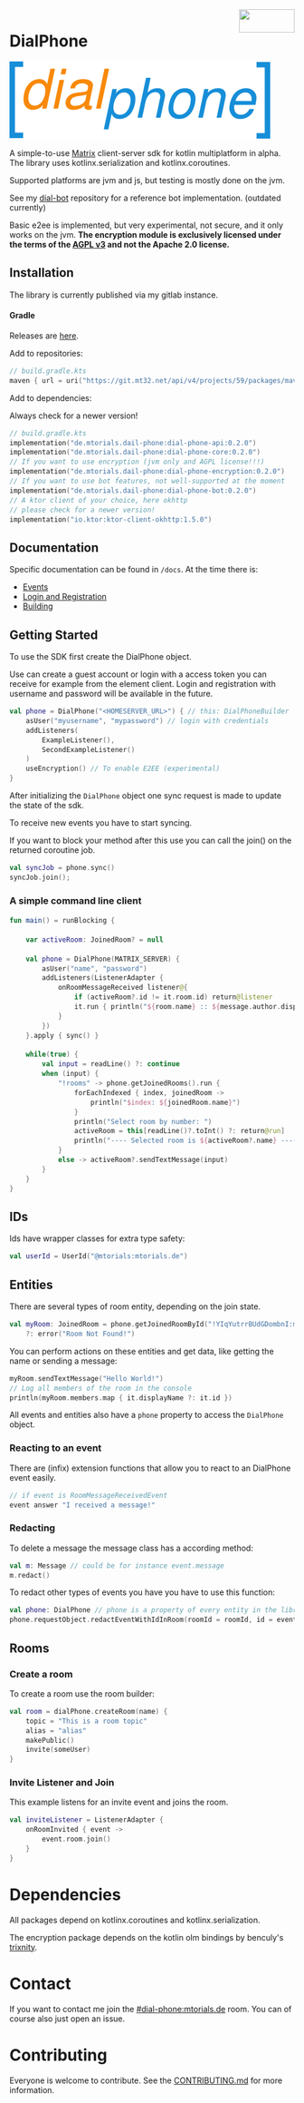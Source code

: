 <a href="https://matrix.org" target="_blank">
<img align="right" width="98" height="41" src="https://matrix.org/docs/projects/images//made-for-matrix.png"></a>

# DialPhone

![dialphone-logo](https://raw.githubusercontent.com/mtorials/dial-phone/master/logo.png)

A simple-to-use [Matrix](https://matrix.org/) client-server sdk for kotlin multiplatform in alpha.
The library uses kotlinx.serialization and kotlinx.coroutines.

Supported platforms are jvm and js, but testing is mostly done on the jvm.

See my [dial-bot](https://github.com/mtorials/dialbot) repository for a reference bot implementation.
(outdated currently)

Basic e2ee is implemented, but very experimental, not secure, and it only works on the jvm. **The encryption module
is exclusively licensed under the terms of the [AGPL v3](agpl.txt) and not the Apache 2.0 license.**

## Installation

The library is currently published via my gitlab instance.

#### Gradle

Releases are [here](https://git.mt32.net/mtorials/dial-phone/-/packages/).

Add to repositories:

```kotlin
// build.gradle.kts
maven { url = uri("https://git.mt32.net/api/v4/projects/59/packages/maven") }
```

Add to dependencies:

Always check for a newer version!

```kotlin
// build.gradle.kts
implementation("de.mtorials.dail-phone:dial-phone-api:0.2.0")
implementation("de.mtorials.dail-phone:dial-phone-core:0.2.0")
// If you want to use encryption (jvm only and AGPL license!!!)
implementation("de.mtorials.dail-phone:dial-phone-encryption:0.2.0")
// If you want to use bot features, not well-supported at the moment
implementation("de.mtorials.dail-phone:dial-phone-bot:0.2.0")
// A ktor client of your choice, here okhttp
// please check for a newer version!
implementation("io.ktor:ktor-client-okhttp:1.5.0")
```

## Documentation

Specific documentation can be found in `/docs`. At the time there is:

- [Events](docs/events.md)
- [Login and Registration](docs/login.md)
- [Building](docs/BUILDING.md)

## Getting Started

To use the SDK first create the DialPhone object.

Use can create a guest account or login with a access token you can receive for example from the element client.
Login and registration with username and password will be available in the future.
```kotlin
val phone = DialPhone("<HOMESERVER_URL>") { // this: DialPhoneBuilder
    asUser("myusername", "mypassword") // login with credentials
    addListeners(
        ExampleListener(),
        SecondExampleListener()
    )
    useEncryption() // To enable E2EE (experimental)
}

```
After initializing the `DialPhone` object one sync request is made to update the state of the sdk.

To receive new events you have to start syncing.

If you want to block your method after this use you can call the join() on the returned coroutine job.

```kotlin
val syncJob = phone.sync()
syncJob.join();
```

### A simple command line client

```kotlin
fun main() = runBlocking {

    var activeRoom: JoinedRoom? = null

    val phone = DialPhone(MATRIX_SERVER) {
        asUser("name", "password")
        addListeners(ListenerAdapter {
            onRoomMessageReceived listener@{
                if (activeRoom?.id != it.room.id) return@listener
                it.run { println("${room.name} :: ${message.author.displayName ?: message.author.id} :: ${message.content.body}") }
            }
        })
    }.apply { sync() }

    while(true) {
        val input = readLine() ?: continue
        when (input) {
            "!rooms" -> phone.getJoinedRooms().run {
                forEachIndexed { index, joinedRoom ->
                    println("$index: ${joinedRoom.name}")
                }
                println("Select room by number: ")
                activeRoom = this[readLine()?.toInt() ?: return@run]
                println("---- Selected room is ${activeRoom?.name} ----")
            }
            else -> activeRoom?.sendTextMessage(input)
        }
    }
}
```

## IDs

Ids have wrapper classes for extra type safety:

```kotlin
val userId = UserId("@mtorials:mtorials.de")
```

## Entities

There are several types of room entity, depending on the join state.

```kotlin
val myRoom: JoinedRoom = phone.getJoinedRoomById("!YIqYutrrBUdGDombnI:mtorials.de")
    ?: error("Room Not Found!")
```

You can perform actions on these entities and get data, like getting the name or sending a message:

```kotlin
myRoom.sendTextMessage("Hello World!")
// Log all members of the room in the console
println(myRoom.members.map { it.displayName ?: it.id })
```

All events and entities also have a `phone` property to access the `DialPhone` object.

### Reacting to an event

There are (infix) extension functions that allow you to react to an DialPhone event easily.

```kotlin
// if event is RoomMessageReceivedEvent
event answer "I received a message!"
```

### Redacting

To delete a message the message class has a according method:

```kotlin
val m: Message // could be for instance event.message
m.redact()
```

To redact other types of events you have you have to use this function:

```kotlin
val phone: DialPhone // phone is a property of every entity in the library
phone.requestObject.redactEventWithIdInRoom(roomId = roomId, id = eventId)
```

## Rooms

### Create a room 

To create a room use the room builder:

```kotlin
val room = dialPhone.createRoom(name) {
    topic = "This is a room topic"
    alias = "alias"
    makePublic()
    invite(someUser)
}
```

### Invite Listener and Join

This example listens for an invite event and joins the room.

```kotlin
val inviteListener = ListenerAdapter {
    onRoomInvited { event ->
        event.room.join()
    }
}
```
# Dependencies

All packages depend on kotlinx.coroutines and kotlinx.serialization.

The encryption package depends on the kotlin olm bindings by benculy's [trixnity](https://gitlab.com/benkuly/trixnity).

# Contact

If you want to contact me join the [#dial-phone:mtorials.de](https://matrix.to/#/#dial-phone:mtorials.de) room.
You can of course also just open an issue.

# Contributing

Everyone is welcome to contribute.
See the [CONTRIBUTING.md](https://github.com/mtorials/dial-phone/blob/master/CONTRIBUTING.md) for more information.